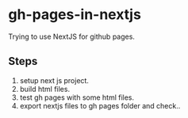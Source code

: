 # gh-pages-in-nextjs
Trying to use NextJS for github pages.

## Steps
1. setup next js project.
2. build html files.
3. test gh pages with some html files.
4. export nextjs files to gh pages folder and check..
